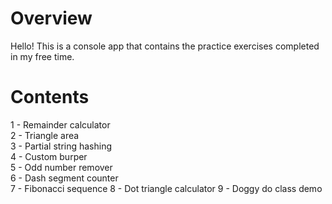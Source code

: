 # Overview
Hello! This is a console app that contains the practice exercises completed in my free time.

# Contents
1 - Remainder calculator  
2 - Triangle area  
3 - Partial string hashing  
4 - Custom burper  
5 - Odd number remover  
6 - Dash segment counter  
7 - Fibonacci sequence
8 - Dot triangle calculator
9 - Doggy do class demo
